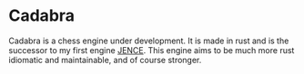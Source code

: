 # Cadabra

Cadabra is a chess engine under development. It is made in rust and is the successor to my first engine [JENCE](https://github.com/PQNebel/JENChessEngine). This engine aims to be much more rust idiomatic and maintainable, and of course stronger.


